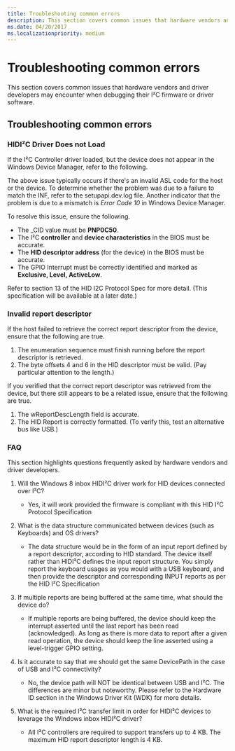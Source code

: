 ```yaml
---
title: Troubleshooting common errors
description: This section covers common issues that hardware vendors and driver developers may encounter when debugging their I²C firmware or driver software.
ms.date: 04/20/2017
ms.localizationpriority: medium
---
```


# Troubleshooting common errors


This section covers common issues that hardware vendors and driver developers may encounter when debugging their I²C firmware or driver software.

## Troubleshooting common errors


### <a href="" id="hidi2c-driver-does-not-load"></a>HIDI²C Driver Does not Load

If the I²C Controller driver loaded, but the device does not appear in the Windows Device Manager, refer to the following.

The above issue typically occurs if there's an invalid ASL code for the host or the device. To determine whether the problem was due to a failure to match the INF, refer to the setupapi.dev.log file. Another indicator that the problem is due to a mismatch is *Error Code 10* in Windows Device Manager.

To resolve this issue, ensure the following.

-   The \_CID value must be **PNP0C50**.
-   The I²C **controller** and **device characteristics** in the BIOS must be accurate.
-   The **HID descriptor address** (for the device) in the BIOS must be accurate.
-   The GPIO Interrupt must be correctly identified and marked as **Exclusive, Level, ActiveLow**.

Refer to section 13 of the HID I2C Protocol Spec for more detail. (This specification will be available at a later date.)

### Invalid report descriptor

If the host failed to retrieve the correct report descriptor from the device, ensure that the following are true.

1.  The enumeration sequence must finish running before the report descriptor is retrieved.
2.  The byte offsets 4 and 6 in the HID descriptor must be valid. (Pay particular attention to the length.)

If you verified that the correct report descriptor was retrieved from the device, but there still appears to be a related issue, ensure that the following are true.

1.  The wReportDescLength field is accurate.
2.  The HID Report is correctly formatted. (To verify this, test an alternative bus like USB.)

### FAQ

This section highlights questions frequently asked by hardware vendors and driver developers.

1.  Will the Windows 8 inbox HIDI²C driver work for HID devices connected over I²C?
    -   Yes, it will work provided the firmware is compliant with this HID I²C Protocol Specification

2.  What is the data structure communicated between devices (such as Keyboards) and OS drivers?
    -   The data structure would be in the form of an input report defined by a report descriptor, according to HID standard. The device itself rather than HIDI²C defines the input report structure. You simply report the keyboard usages as you would with a USB keyboard, and then provide the descriptor and corresponding INPUT reports as per the HID I²C Specification

3.  If multiple reports are being buffered at the same time, what should the device do?
    -   If multiple reports are being buffered, the device should keep the interrupt asserted until the last report has been read (acknowledged). As long as there is more data to report after a given read operation, the device should keep the line asserted using a level-trigger GPIO setting.

4.  Is it accurate to say that we should get the same DevicePath in the case of USB and I²C connectivity?
    -   No, the device path will NOT be identical between USB and I²C. The differences are minor but noteworthy. Please refer to the Hardware ID section in the Windows Driver Kit (WDK) for more details.

5.  What is the required I²C transfer limit in order for HIDI²C devices to leverage the Windows inbox HIDI²C driver?
    -   All I²C controllers are required to support transfers up to 4 KB. The maximum HID report descriptor length is 4 KB.

 

 





